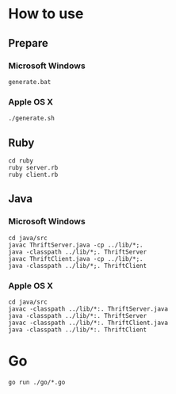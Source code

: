 # How to use
## Prepare
### Microsoft Windows

`generate.bat`

### Apple OS X

`./generate.sh`

## Ruby

```
cd ruby
ruby server.rb
ruby client.rb
```

## Java
### Microsoft Windows

```
cd java/src
javac ThriftServer.java -cp ../lib/*;.
java -classpath ../lib/*;. ThriftServer
javac ThriftClient.java -cp ../lib/*;.
java -classpath ../lib/*;. ThriftClient
```

### Apple OS X

```
cd java/src
javac -classpath ../lib/*:. ThriftServer.java
java -classpath ../lib/*:. ThriftServer
javac -classpath ../lib/*:. ThriftClient.java
java -classpath ../lib/*:. ThriftClient
```



# Go

```
go run ./go/*.go
```
